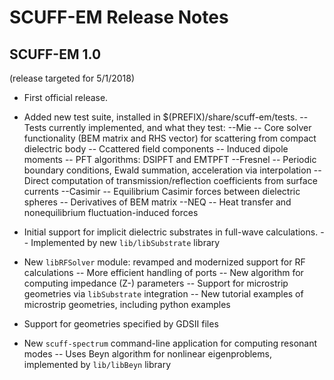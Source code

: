 # SCUFF-EM Release Notes

## SCUFF-EM 1.0

(release targeted for 5/1/2018)

  * First official release.

  * Added new test suite, installed in $(PREFIX)/share/scuff-em/tests.
      --Tests currently implemented, and what they test:
          --Mie
              -- Core solver functionality (BEM matrix and RHS vector) for scattering from compact dielectric body
              -- Ccattered field components
              -- Induced dipole moments
              -- PFT algorithms: DSIPFT and EMTPFT
          --Fresnel
              -- Periodic boundary conditions, Ewald summation, acceleration via interpolation
              -- Direct computation of transmission/reflection coefficients from surface currents
          --Casimir
              -- Equilibrium Casimir forces between dielectric spheres
              -- Derivatives of BEM matrix
          --NEQ
              -- Heat transfer and nonequilibrium fluctuation-induced forces

  * Initial support for implicit dielectric substrates in full-wave calculations.
          -- Implemented by new `lib/libSubstrate` library

  * New `libRFSolver` module: revamped and modernized support for RF calculations
          -- More efficient handling of ports
          -- New algorithm for computing impedance (Z-) parameters
          -- Support for microstrip geometries via `libSubstrate` integration
          -- New tutorial examples of microstrip geometries, including  python examples

  * Support for geometries specified by GDSII files

  * New `scuff-spectrum` command-line application for computing resonant modes
          -- Uses Beyn algorithm for nonlinear eigenproblems, implemented by `lib/libBeyn` library
